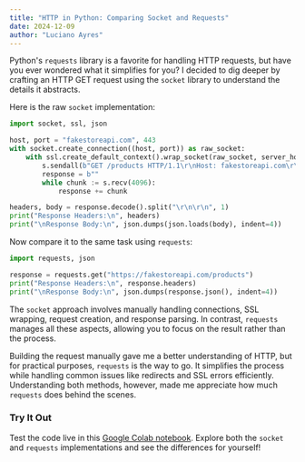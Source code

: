 ```yaml
---
title: "HTTP in Python: Comparing Socket and Requests"
date: 2024-12-09
author: "Luciano Ayres"
---
```


Python's `requests` library is a favorite for handling HTTP requests, but have you ever wondered what it simplifies for you? I decided to dig deeper by crafting an HTTP GET request using the `socket` library to understand the details it abstracts.

Here is the raw `socket` implementation:

```python
import socket, ssl, json

host, port = "fakestoreapi.com", 443
with socket.create_connection((host, port)) as raw_socket:
    with ssl.create_default_context().wrap_socket(raw_socket, server_hostname=host) as s:
        s.sendall(b"GET /products HTTP/1.1\r\nHost: fakestoreapi.com\r\nConnection: close\r\n\r\n")
        response = b""
        while chunk := s.recv(4096):
            response += chunk

headers, body = response.decode().split("\r\n\r\n", 1)
print("Response Headers:\n", headers)
print("\nResponse Body:\n", json.dumps(json.loads(body), indent=4))
```

Now compare it to the same task using `requests`:

```python
import requests, json

response = requests.get("https://fakestoreapi.com/products")
print("Response Headers:\n", response.headers)
print("\nResponse Body:\n", json.dumps(response.json(), indent=4))
```

The `socket` approach involves manually handling connections, SSL wrapping, request creation, and response parsing. In contrast, `requests` manages all these aspects, allowing you to focus on the result rather than the process.

Building the request manually gave me a better understanding of HTTP, but for practical purposes, `requests` is the way to go. It simplifies the process while handling common issues like redirects and SSL errors efficiently. Understanding both methods, however, made me appreciate how much `requests` does behind the scenes.

### Try It Out

Test the code live in this [Google Colab notebook](https://colab.research.google.com/drive/1kWndt3AgXBPEdYyBdEv5YNcEHcRcYCsS?usp=sharing
). Explore both the `socket` and `requests` implementations and see the differences for yourself!

